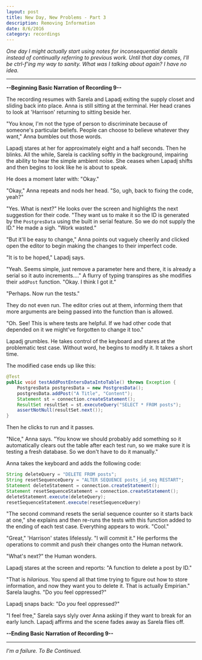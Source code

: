 ```yaml
---
layout: post
title: New Day, New Problems - Part 3
description: Removing Information
date: 8/6/2016
category: recordings
---
```


*One day I might actually start using notes for inconsequential details instead of continually referring to previous work. Until that day comes, I'll be ctrl-f'ing my way to sanity. What was I talking about again? I have no idea.*

---

**--Beginning Basic Narration of Recording 9--**

The recording resumes with Sarela and Lapadj exiting the supply closet and sliding back into place. Anna is still sitting at the terminal. Her head cranes to look at 'Harrison' returning to sitting beside her.

"You know, I'm not the type of person to discriminate because of someone's particular beliefs. People can choose to believe whatever they want," Anna bumbles out those words.

Lapadj stares at her for approximately eight and a half seconds. Then he blinks. All the while, Sarela is cackling softly in the background, impairing the ability to hear the simple ambient noise. She ceases when Lapadj shifts and then begins to look like he is about to speak.

He does a moment later with: "Okay."

"Okay," Anna repeats and nods her head. "So, ugh, back to fixing the code, yeah?"

"Yes. What is next?" He looks over the screen and highlights the next suggestion for their code. "They want us to make it so the ID is generated by the `PostgresData` using the built in serial feature. So we do not supply the ID." He made a sigh. "Work wasted."

"But it'll be easy to change," Anna points out vaguely cheerily and clicked open the editor to begin making the changes to their imperfect code.

"It is to be hoped," Lapadj says.

"Yeah. Seems simple, just remove a parameter here and there, it is already a serial so it auto increments...." A flurry of typing transpires as she modifies their `addPost` function. "Okay. I think I got it."

"Perhaps. Now run the tests."

They do not even run. The editor cries out at them, informing them that more arguments are being passed into the function than is allowed.

"Oh. See! This is where tests are helpful. If we had other code that depended on it we might've forgotten to change it too."

Lapadj grumbles. He takes control of the keyboard and stares at the problematic test case. Without word, he begins to modify it. It takes a short time.

The modified case ends up like this:

```java
@Test
public void testAddPostEntersDataIntoTable() throws Exception {
    PostgresData postgresData = new PostgresData();
    postgresData.addPost("A Title", "Content");
    Statement st = connection.createStatement();
    ResultSet resultSet = st.executeQuery("SELECT * FROM posts");
    assertNotNull(resultSet.next());
}
```

Then he clicks to run and it passes.

"Nice," Anna says. "You know we should probably add something so it automatically clears out the table after each test run, so we make sure it is testing a fresh database. So we don't have to do it manually."

Anna takes the keyboard and adds the following code:

```java
String deleteQuery = "DELETE FROM posts";
String resetSequenceQuery = "ALTER SEQUENCE posts_id_seq RESTART";
Statement deleteStatement = connection.createStatement();
Statement resetSequenceStatement = connection.createStatement();
deleteStatement.execute(deleteQuery);
resetSequenceStatement.execute(resetSequenceQuery)
```

"The second command resets the serial sequence counter so it starts back at one," she explains and then re-runs the tests with this function added to the ending of each test case. Everything appears to work. "Cool."

"Great," 'Harrison' states lifelessly. "I will commit it." He performs the operations to commit and push their changes onto the Human network.

"What's next?" the Human wonders.

Lapadj stares at the screen and reports: "A function to delete a post by ID."

"That is *hilarious*. You spend all that time trying to figure out how to store information, and now they want you to delete it. That is actually Empirian." Sarela laughs. "Do you feel oppressed?"

Lapadj snaps back: "Do *you* feel oppressed?"

"I feel free," Sarela says slyly over Anna asking if they want to break for an early lunch. Lapadj affirms and the scene fades away as Sarela flies off.

**--Ending Basic Narration of Recording 9--**

---

*I'm a failure. To Be Continued.*
